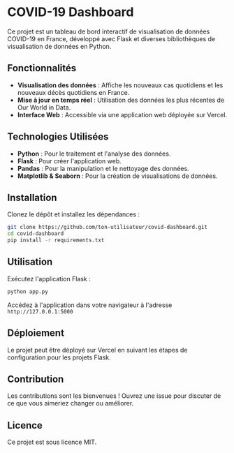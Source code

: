 # COVID-19 Dashboard

Ce projet est un tableau de bord interactif de visualisation de données COVID-19 en France, développé avec Flask et diverses bibliothèques de visualisation de données en Python.

## Fonctionnalités

- **Visualisation des données** : Affiche les nouveaux cas quotidiens et les nouveaux décès quotidiens en France.
- **Mise à jour en temps réel** : Utilisation des données les plus récentes de Our World in Data.
- **Interface Web** : Accessible via une application web déployée sur Vercel.

## Technologies Utilisées

- **Python** : Pour le traitement et l'analyse des données.
- **Flask** : Pour créer l'application web.
- **Pandas** : Pour la manipulation et le nettoyage des données.
- **Matplotlib & Seaborn** : Pour la création de visualisations de données.

## Installation

Clonez le dépôt et installez les dépendances :

```bash
git clone https://github.com/ton-utilisateur/covid-dashboard.git
cd covid-dashboard
pip install -r requirements.txt

```
## Utilisation

Exécutez l'application Flask :

```bash
python app.py

```

Accédez à l'application dans votre navigateur à l'adresse `http://127.0.0.1:5000`

## Déploiement

Le projet peut être déployé sur Vercel en suivant les étapes de configuration pour les projets Flask.

## Contribution

Les contributions sont les bienvenues ! Ouvrez une issue pour discuter de ce que vous aimeriez changer ou améliorer.

## Licence

Ce projet est sous licence MIT.

